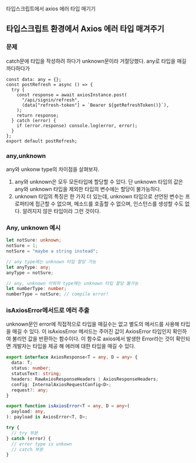 타입스크립트에서 axios 에러 타입 매기기

## 타입스크립트 환경에서 Axios 에러 타입 매겨주기

### 문제

catch문에 타입을 작성하려 하다가 unknown문이라 거절당했다.
any로 타입을 매길까다하다가

```tsx
const data: any = {};
const postRefresh = async () => {
  try {
    const response = await axiosInstance.post(
      "/api/signin/refresh",
      (data["refresh-token"] = `Bearer ${getRefreshToken()}`),
    );
    return response;
  } catch (error) {
    if (error.response) console.log(error, error);
  }
};
export default postRefresh;
```

### any,unknown

any와 unkonw type의 차이점을 살펴보자.

1. any와 unknown은 모두 모든타입에 할당할 수 있다. 단 unknown 타입의 값은 any와 unknown 타입을 제외한 타입의 변수에는 할당이 불가능하다.
2. unknown 타입의 특징은 한 가지 더 있는데, unknown 타입으로 선언된 변수는 프로퍼티에 접근할 수 없으며, 메소드를 호출할 수 없으며, 인스턴스를 생성할 수도 없다. 알려지지 않은 타입이라 그런 것이다.

### Any, unknown 예시

```ts
let notSure: unknown;
notSure = 1;
notSure = "maybe a string instead";

// any type에는 unknown 타입 할당 가능
let anyType: any;
anyType = notSure;

// any, unknown 이외의 type에는 unknown 타입 할당 불가능
let numberType: number;
numberType = notSure; // compile error!
```

### isAxiosError메서드로 에러 추출

unknown문인 error에 직접적으로 타입을 매길수는 없고 별도의 메서드를 사용해 타입을 매길 수 있다.
이 isAxiosError 메서드는 주어진 값이 AxiosError 타입인지 확인하여 불리언 값을 반환하는 함수이다.
이 함수로 axios에서 발생한 Error라는 것이 확인되면 개발자는 타입을 제공 해 에러에 대한 타입을 매길 수 있다.

```ts
export interface AxiosResponse<T = any, D = any> {
  data: T;
  status: number;
  statusText: string;
  headers: RawAxiosResponseHeaders | AxiosResponseHeaders;
  config: InternalAxiosRequestConfig<D>;
  request?: any;
}

export function isAxiosError<T = any, D = any>(
  payload: any,
): payload is AxiosError<T, D>;
```

```ts
try {
  // try 부분
} catch (error) {
  // error type is unkown
  // catch 부분
}
```
